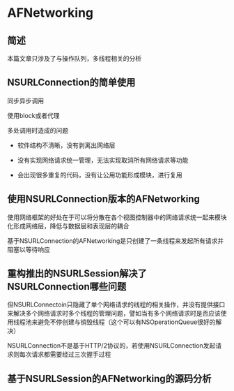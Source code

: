 # AFNetworking

## 简述

本篇文章只涉及了与操作队列，多线程相关的分析

## NSURLConnection的简单使用

同步异步调用

使用block或者代理

多处调用时造成的问题

* 软件结构不清晰，没有剥离出网络层

* 没有实现网络请求统一管理，无法实现取消所有网络请求等功能

* 会出现很多重复的代码，没有让公用功能形成模块，进行复用

## 使用NSURLConnection版本的AFNetworking

使用网络框架的好处在于可以将分散在各个视图控制器中的网络请求统一起来模块化形成网络层，降低与数据层和表现层的耦合

基于NSURLConnection的AFNetworking是只创建了一条线程来发起所有请求并阻塞以等待响应

## 重构推出的NSURLSession解决了NSURLConnection哪些问题

但NSURLConnectoin只隐藏了单个网络请求的线程的相关操作，并没有提供接口来解决多个网络请求时多个线程的管理问题，譬如当有多个网络请求时是否应该使用线程池来避免不停创建与销毁线程（这个可以有NSOperationQueue很好的解决）

NSURLConnection不是基于HTTP/2协议的，若使用NSURLConnection发起请求则每次请求都需要经过三次握手过程

## 基于NSURLSession的AFNetworking的源码分析






